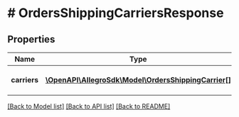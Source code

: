 # # OrdersShippingCarriersResponse

## Properties

Name | Type | Description | Notes
------------ | ------------- | ------------- | -------------
**carriers** | [**\OpenAPI\AllegroSdk\Model\OrdersShippingCarrier[]**](OrdersShippingCarrier.md) | List of shipping carriers. | [optional]

[[Back to Model list]](../../README.md#models) [[Back to API list]](../../README.md#endpoints) [[Back to README]](../../README.md)
